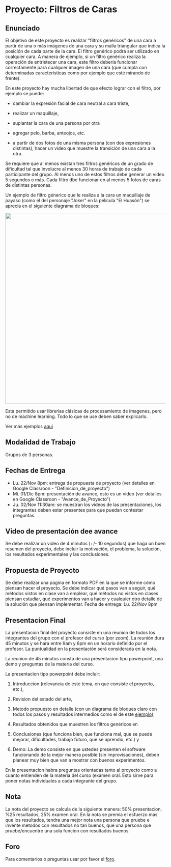 # Proyecto: Filtros de Caras

## Enunciado
El objetivo de este proyecto es realizar "filtros genéricos" de una cara a partir de una o más imágenes de una cara y su malla triangular que indica la posición de cada parte de la cara. El filtro genérico podrá ser utilizado en cualquier cara. A manera de ejemplo, si un filtro genérico realiza la operación de entristecer una cara, este filtro debería funcionar correctamente para cualquier imagen de una cara (que cumpla con determinadas características como por ejemplo que esté mirando de frente).

En este proyecto hay mucha libertad de que efecto lograr con el filtro, por ejemplo se puede:

*  cambiar la expresión facial de cara neutral a cara triste, 

* realizar un maquillaje,

* suplantar la cara de una persona por otra

* agregar pelo, barba, anteojos, etc.

* a partir de dos fotos de una misma persona (con dos expresiones distintas), hacer un video que muestre la transición de una cara a la otra.


Se requiere que al menos existan tres filtros genéricos de un grado de dificultad tal que involucre al menos 30 horas de trabajo de cada participante del grupo. Al menos uno de estos filtros debe generar un video 5 segundos o más. Cada filtro dbe funcionar en al menos 5 fotos de caras de distintas personas.

Un ejemplo de filtro génerico que le realiza a la cara un maquillaje de payaso (como el del personaje "Joker" en la película "El Huasón") se aprecia en el siguiente diagrama de bloques:

<img src="https://github.com/domingomery/imagenes/blob/master/proyecto/diagram.png" width="600">
          

Esta permitido usar librerias clásicas de procesamiento de imagenes, pero no de machine learning. Todo lo que se use deben saber explicarlo.

Ver más ejemplos [aquí](https://youtu.be/qVi4Fnm_58M)

## Modalidad de Trabajo
Grupos de 3 personas.

## Fechas de Entrega
- Lu. 22/Nov 8pm: entrega de propuesta de proyecto (ver detalles en Google Classroon - "Definicion_de_proyecto")
- Mi. 01/Dic 8pm: presentación de avance, esto es un video (ver detalles en Google Classroon - "Avance_de_Proyecto")
- Ju. 02/Nov 11:30am: se muestran los videos de las presentaciones, los integrantes deben estar presentes para que puedan contestar preguntas.

## Video de presentación dee avance
Se debe realizar un video de 4 minutos (+/- 10 segundos) que haga un buen resumen del proyecto, debe incluir la motivación, el problema, la solución, los resultados experimentales y las conclusiones.

## Propuesta de Proyecto
Se debe realizar una pagina en formato PDF en la que se informe cómo piensan hacer el proyecto. Se debe indicar qué pasos van a seguir, qué métodos vistos en clase van a emplear, qué métodos no vistos en clases piensan estudiar, qué experimentos van a hacer y cualquier otro detalle de la solución que piensan implementar. Fecha de entrega: Lu. 22/Nov 8pm

## Presentacion Final
La presentacion  final del proyecto consiste en una reunion de todos los integrantes del grupo con el profesor del curso (por zoom). La reunión dura 45 minutos y se hara entre 9am y 6pm en un horario definido por el profesor. La puntualidad en la presentación será considerada en la nota.

La reunion de 45 minutos consta de una presentacion tipo powerpoint, una demo y preguntas de la materia del curso.

La presentacion tipo powerpoint debe incluir:

1) Introduccion (relevancia de este tema, en que consiste el proyecto, etc.), 

2) Revision del estado del arte, 

3) Metodo propuesto en detalle (con un diagrama de bloques claro con todos los pasos y resultados intermedios como el de este [ejemplo](https://github.com/domingomery/imagenes/blob/master/proyecto/diagram_example.png)), 

4) Resultados obtenidos que muestren los filtros genéricos en

5) Conclusiones (que funciona bien, que funciona mal, que se puede mejorar, dificultades, trabajo futuro, que se aprendio, etc.) y 

6) Demo: La demo consiste en que ustedes presenten el software funcionando de la mejor manera posible (sin improvisaciones), deben planear muy bien que van a mostrar con buenos experimentos.

En la presentacion habra preguntas orientadas tanto al proyecto como a cuanto entienden de la materia del curso (examen oral. Esto sirve para poner notas individuales a cada integrante del grupo.

## Nota
La nota del proyecto se calcula de la siguiente manera: 50% presentacion, %25 resultados, 25% examen oral. En la nota se premia el esfuerzo mas que los resultados, tendra una mejor nota una persona que pruebe e invente metodos con resultados no tan buenos, que una persona que pruebe/encuentre una sola funcion con resultados buenos.

## Foro
Para comentarios o preguntas usar por favor el [foro](https://github.com/domingomery/imagenes/issues/15).

